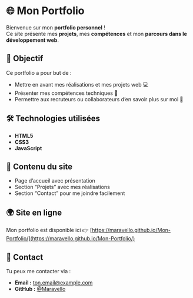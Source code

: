 # 🌐 Mon Portfolio

Bienvenue sur mon **portfolio personnel** !  
Ce site présente mes **projets**, mes **compétences** et mon **parcours dans le développement web**.

## 🚀 Objectif
Ce portfolio a pour but de :
- Mettre en avant mes réalisations et mes projets web 💻  
- Présenter mes compétences techniques 🧠  
- Permettre aux recruteurs ou collaborateurs d’en savoir plus sur moi 👋  

## 🛠️ Technologies utilisées
- **HTML5**  
- **CSS3**  
- **JavaScript**  

## 📂 Contenu du site
- Page d’accueil avec présentation  
- Section “Projets” avec mes réalisations  
- Section “Contact” pour me joindre facilement  

## 🌍 Site en ligne
Mon portfolio est disponible ici 👉 [https://maravello.github.io/Mon-Portfolio/](https://maravello.github.io/Mon-Portfolio/)

## 📧 Contact
Tu peux me contacter via :  
- **Email :** [ton.email@example.com](mailto:yahayac753@gmail.com)  
- **GitHub :** [@Maravello](https://github.com/Maravello)

